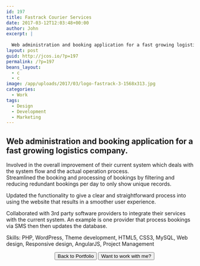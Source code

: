 ```yaml
---
id: 197
title: Fastrack Courier Services
date: 2017-03-12T12:03:48+00:00
author: John
excerpt: |
  
  Web administration and booking application for a fast growing logistics company.
layout: post
guid: http://jcos.io/?p=197
permalink: /?p=197
beans_layout:
  - c
  - c
image: /app/uploads/2017/03/logo-fastrack-3-1568x313.jpg
categories:
  - Work
tags:
  - Design
  - Development
  - Marketing
---
```

## Web administration and booking application for a fast growing logistics company.

Involved in the overall improvement of their current system which deals with the system flow and the actual operation process.  
Streamlined the booking and processing of bookings by filtering and reducing redundant bookings per day to only show unique records.

Updated the functionality to give a clear and straightforward process into using the website that results in a smoother user experience.

Collaborated with 3rd party software providers to integrate their services with the current system. An example is one provider that process bookings via SMS then then updates the database.

Skills: PHP, WordPress, Theme development, HTML5, CSS3, MySQL, Web design, Responsive design, AngularJS, Project Management

<div style="text-align: center;">
  <ul>
    <li style="display: inline;">
      <a href="http://jcos.io/work/"><button class="uk-button uk-button-primary">Back to Portfolio</button></a>
    </li>
    <li style="display: inline;">
      <a href="http://jcos.io/contact/"><button class="uk-button uk-button-primary">Want to work with me?</button></a>
    </li>
    <ul>
      </div>